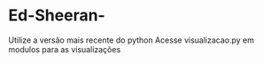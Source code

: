 # Ed-Sheeran-

Utilize a versão mais recente do python
Acesse visualizacao.py em modulos para as visualizações
